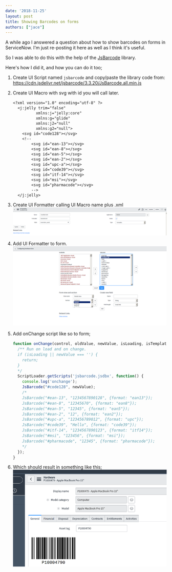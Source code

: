 ```yaml
---
date: '2018-11-25'
layout: post
title: Showing Barcodes on forms
authors: ["jace"]
---
```


A while ago I answered a question about how to show barcodes on forms in
ServiceNow. I'm just re-posting it here as well as I think it's useful.

So I was able to do this with the help of the
[JsBarcode](https://github.com/lindell/JsBarcode/) library.

Here's how I did it, and how you can do it too;

1.  Create UI Script named `jsbarcode` and copy/paste the library code
    from: https://cdn.jsdelivr.net/jsbarcode/3.3.20/JsBarcode.all.min.js

2.  Create UI Macro with svg with id you will call later.

    ``` {.xml}
    <?xml version="1.0" encoding="utf-8" ?>
      <j:jelly trim="false" 
              xmlns:j="jelly:core"
              xmlns:g="glide"
              xmlns:j2="null"
              xmlns:g2="null">
        <svg id="code128"></svg>
        <!--
            <svg id="ean-13"></svg>
            <svg id="ean-8"></svg>
            <svg id="ean-5"></svg>
            <svg id="ean-2"></svg>
            <svg id="upc-a"></svg>
            <svg id="code39"></svg>
            <svg id="itf-14"></svg>
            <svg id="msi"></svg>
            <svg id="pharmacode"></svg>
            -->
      </j:jelly>
    ```

3.  Create UI Formatter calling UI Macro name plus .xml
    ![2018-11-25-barcodes-formatter.png](./2018-11-25-barcodes-formatter.png)

4.  Add UI Formatter to form.
    ![2018-11-25-barcodes-add-formatter-to-form.png](./2018-11-25-barcodes-add-formatter-to-form.png)

5.  Add onChange script like so to form;

    ```js
    function onChange(control, oldValue, newValue, isLoading, isTemplate) {
      /** Run on load and on change.
      if (isLoading || newValue === '') {
        return;
      }
      */
      ScriptLoader.getScripts('jsbarcode.jsdbx', function() {
        console.log('onchange');
        JsBarcode("#code128", newValue);
        /*
        JsBarcode("#ean-13", "1234567890128", {format: "ean13"});
        JsBarcode("#ean-8", "12345670", {format: "ean8"});
        JsBarcode("#ean-5", "12345", {format: "ean5"});
        JsBarcode("#ean-2", "12", {format: "ean2"});
        JsBarcode("#upc-a", "123456789012", {format: "upc"});
        JsBarcode("#code39", "Hello", {format: "code39"});
        JsBarcode("#itf-14", "1234567890123", {format: "itf14"});
        JsBarcode("#msi", "123456", {format: "msi"});
        JsBarcode("#pharmacode", "12345", {format: "pharmacode"});
        */
      });
    }
    ```

6.  Which should result in something like this;
    ![2018-11-25-barcodes-add-formatter-on-form.png](./2018-11-25-barcodes-add-formatter-on-form.png)
